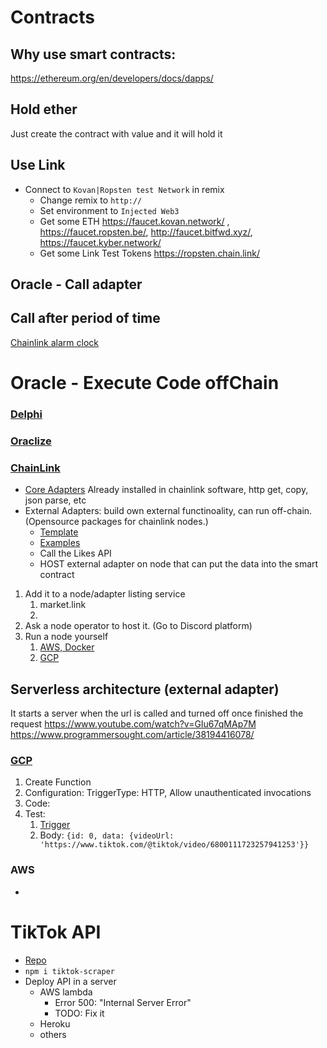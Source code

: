 # Contracts
## Why use smart contracts:
https://ethereum.org/en/developers/docs/dapps/
## Hold ether 
Just create the contract with value and it will hold it
## Use Link
* Connect to `Kovan|Ropsten test Network` in remix
  * Change remix to `http://`
  * Set environment to `Injected Web3`
  * Get some ETH https://faucet.kovan.network/ , https://faucet.ropsten.be/, http://faucet.bitfwd.xyz/, https://faucet.kyber.network/
  * Get some Link Test Tokens https://ropsten.chain.link/
## Oracle - Call adapter

## Call after period of time
[Chainlink alarm clock](https://docs.chain.link/docs/chainlink-alarm-clock)
# Oracle - Execute Code offChain
### [Delphi](https://delphi.systems/)
### [Oraclize](https://docs.provable.xyz/#background)
### [ChainLink](https://docs.chain.link/)
* [Core Adapters](https://www.youtube.com/watch?v=AtHp7me2Yks)
Already installed in chainlink software, http get, copy, json parse, etc
* External Adapters: build own external functinoality, can run off-chain. (Opensource packages for chainlink nodes.)
  * [Template](https://github.com/thodges-gh/CL-EA-NodeJS-Template)
  * [Examples](https://github.com/smartcontractkit/external-adapters-js)
  * Call the Likes API 
  * HOST external adapter on node that can put the data into the smart contract
1. Add it to a node/adapter listing service
   1. market.link
   2. 
2. Ask a node operator to host it. (Go to Discord platform)
3. Run a node yourself
   1. [AWS, Docker](https://medium.com/@linkblog/set-up-a-chainlink-test-node-with-aws-ec2-fiews-and-docker-84334cbaf507)
   2. [GCP](https://www.youtube.com/watch?v=t9Uknfw27IU)
## Serverless architecture (external adapter)
It starts a server when the url is called and turned off once finished the request
https://www.youtube.com/watch?v=GIu67qMAp7M
https://www.programmersought.com/article/38194416078/
### [GCP](http://cloud.google.com/)
1. Create Function
2. Configuration: TriggerType: HTTP, Allow unauthenticated invocations
3. Code: 
4. Test: 
   1. [Trigger](https://europe-west1-sponsorproject.cloudfunctions.net/function-1)
   2. Body:
   `{id: 0, data: {videoUrl: 'https://www.tiktok.com/@tiktok/video/6800111723257941253'}}`
### AWS 


* 
# TikTok API
* [Repo](https://github.com/drawrowfly/tiktok-scraper)
* `npm i tiktok-scraper`
* Deploy API in a server
  * AWS lambda
    * Error 500: "Internal Server Error"
    * TODO: Fix it
  * Heroku
  * others